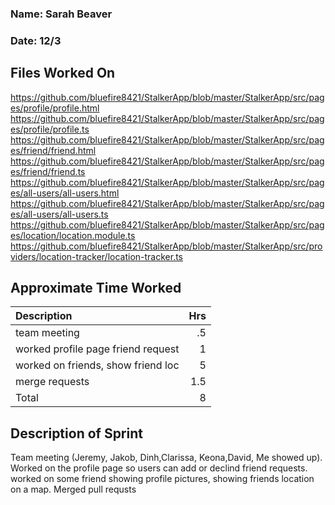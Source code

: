 ### Name: Sarah Beaver
### Date: 12/3

## Files Worked On
https://github.com/bluefire8421/StalkerApp/blob/master/StalkerApp/src/pages/profile/profile.html
https://github.com/bluefire8421/StalkerApp/blob/master/StalkerApp/src/pages/profile/profile.ts
https://github.com/bluefire8421/StalkerApp/blob/master/StalkerApp/src/pages/friend/friend.html
https://github.com/bluefire8421/StalkerApp/blob/master/StalkerApp/src/pages/friend/friend.ts
https://github.com/bluefire8421/StalkerApp/blob/master/StalkerApp/src/pages/all-users/all-users.html
https://github.com/bluefire8421/StalkerApp/blob/master/StalkerApp/src/pages/all-users/all-users.ts
https://github.com/bluefire8421/StalkerApp/blob/master/StalkerApp/src/pages/location/location.module.ts
https://github.com/bluefire8421/StalkerApp/blob/master/StalkerApp/src/providers/location-tracker/location-tracker.ts





## Approximate Time Worked

| Description                        | Hrs  |
| :--------------------------------- | ---: |
| team meeting                       | .5   |
| worked profile page friend request | 1    |
| worked on friends, show friend loc | 5    |
|merge requests                      | 1.5  |
| Total                              | 8    |

## Description of Sprint

Team meeting (Jeremy, Jakob, Dinh,Clarissa, Keona,David, Me showed up).
Worked on the profile page so users can add or declind friend requests.
worked on some friend showing profile pictures, showing friends location on a map.
Merged pull requsts
